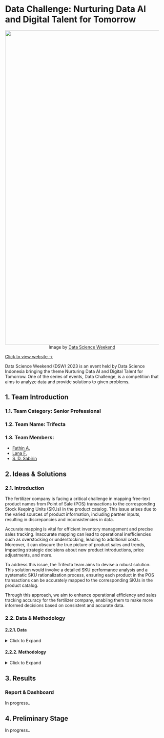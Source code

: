 # Data Challenge: Nurturing Data AI and Digital Talent for Tomorrow

<p align="center">
  <img src="Images/header.jpg" width="1024" height="auto">
  <br>
  Image by <a href="https://datascience.or.id/dsw/">Data Science Weekend</a>
</p>

[Click to view website →](https://datascience.or.id/dsw/datachallenge)

Data Science Weekend (DSW) 2023 is an event held by Data Science Indonesia bringing the theme Nurturing Data AI and Digital Talent for Tomorrow. One of the series of events, Data Challenge, is a competition that aims to analyze data and provide solutions to given problems.

## 1. Team Introduction

### 1.1. Team Category: Senior Professional
### 1.2. Team Name: Trifecta
### 1.3. Team Members:

- [Fathin A.](https://github.com/fathinafiff)
- [Lana F.](https://github.com/lanafuadi)
- [S. D. Sabirin](https://github.com/sabirinID)

## 2. Ideas & Solutions

### 2.1. Introduction

The fertilizer company is facing a critical challenge in mapping free-text product names from Point of Sale (POS) transactions to the corresponding Stock Keeping Units (SKUs) in the product catalog. This issue arises due to the varied sources of product information, including partner inputs, resulting in discrepancies and inconsistencies in data.

Accurate mapping is vital for efficient inventory management and precise sales tracking. Inaccurate mapping can lead to operational inefficiencies such as overstocking or understocking, leading to additional costs. Moreover, it can obscure the true picture of product sales and trends, impacting strategic decisions about new product introductions, price adjustments, and more.

To address this issue, the Trifecta team aims to devise a robust solution. This solution would involve a detailed SKU performance analysis and a systematic SKU rationalization process, ensuring each product in the POS transactions can be accurately mapped to the corresponding SKUs in the product catalog.

Through this approach, we aim to enhance operational efficiency and sales tracking accuracy for the fertilizer company, enabling them to make more informed decisions based on consistent and accurate data.

### 2.2. Data & Methodology

#### 2.2.1. Data

<details>
<summary>Click to Expand</summary>

- Product Catalog

    - Columns: `Product SKU`, `Brand`, `Type`, `Formula`
    - Contains information about the existing product catalog.

- Product Name from POS Transactions

    - Columns: `Product Name`
    - Comprises free-text product names from POS transactions.

</details>

#### 2.2.2. Methodology

<details>
<summary>Click to Expand</summary>

- Data Exploration
- Data Preprocessing
- Similarity Analysis
- Model Development
- New SKU Proposal
- Dashboard Development

</details>

## 3. Results

### Report & Dashboard

In progress..

## 4. Preliminary Stage

In progress..
